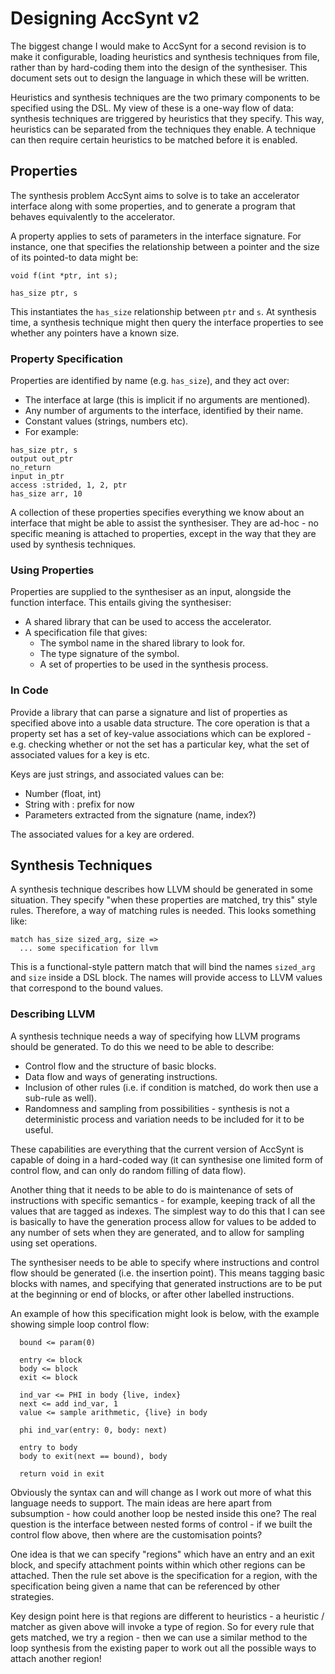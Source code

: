 # Designing AccSynt v2

The biggest change I would make to AccSynt for a second revision is to make it
configurable, loading heuristics and synthesis techniques from file, rather than
by hard-coding them into the design of the synthesiser. This document sets out
to design the language in which these will be written.

Heuristics and synthesis techniques are the two primary components to be
specified using the DSL. My view of these is a one-way flow of data: synthesis
techniques are triggered by heuristics that they specify. This way, heuristics
can be separated from the techniques they enable. A technique can then require
certain heuristics to be matched before it is enabled.

## Properties

The synthesis problem AccSynt aims to solve is to take an accelerator interface
along with some properties, and to generate a program that behaves equivalently to
the accelerator. 

A property applies to sets of parameters in the interface signature. For
instance, one that specifies the relationship between a pointer and the size of
its pointed-to data might be:

```
void f(int *ptr, int s);

has_size ptr, s
```

This instantiates the `has_size` relationship between `ptr` and `s`. At
synthesis time, a synthesis technique might then query the interface properties
to see whether any pointers have a known size.

### Property Specification

Properties are identified by name (e.g. `has_size`), and they act over:
* The interface at large (this is implicit if no arguments are mentioned).
* Any number of arguments to the interface, identified by their name.
* Constant values (strings, numbers etc).
* For example:
```
has_size ptr, s
output out_ptr
no_return
input in_ptr
access :strided, 1, 2, ptr
has_size arr, 10
```

A collection of these properties specifies everything we know about an interface
that might be able to assist the synthesiser. They are ad-hoc - no specific
meaning is attached to properties, except in the way that they are used by
synthesis techniques.

### Using Properties

Properties are supplied to the synthesiser as an input, alongside the function
interface. This entails giving the synthesiser:
* A shared library that can be used to access the accelerator.
* A specification file that gives:
  * The symbol name in the shared library to look for.
  * The type signature of the symbol.
  * A set of properties to be used in the synthesis process.

### In Code

Provide a library that can parse a signature and list of properties as specified
above into a usable data structure. The core operation is that a property set
has a set of key-value associations which can be explored - e.g. checking
whether or not the set has a particular key, what the set of associated values
for a key is etc.

Keys are just strings, and associated values can be:
* Number (float, int)
* String with : prefix for now
* Parameters extracted from the signature (name, index?)

The associated values for a key are ordered.

## Synthesis Techniques

A synthesis technique describes how LLVM should be generated in some situation.
They specify "when these properties are matched, try this" style rules.
Therefore, a way of matching rules is needed. This looks something like:
```
match has_size sized_arg, size =>
  ... some specification for llvm
```

This is a functional-style pattern match that will bind the names `sized_arg`
and `size` inside a DSL block. The names will provide access to LLVM values that
correspond to the bound values.

### Describing LLVM

A synthesis technique needs a way of specifying how LLVM programs should be
generated. To do this we need to be able to describe:
* Control flow and the structure of basic blocks.
* Data flow and ways of generating instructions.
* Inclusion of other rules (i.e. if condition is matched, do work then use a
  sub-rule as well).
* Randomness and sampling from possibilities - synthesis is not a deterministic
  process and variation needs to be included for it to be useful.

These capabilities are everything that the current version of AccSynt is capable
of doing in a hard-coded way (it can synthesise one limited form of control
flow, and can only do random filling of data flow).

Another thing that it needs to be able to do is maintenance of sets of
instructions with specific semantics - for example, keeping track of all the
values that are tagged as indexes. The simplest way to do this that I can see is
basically to have the generation process allow for values to be added to any
number of sets when they are generated, and to allow for sampling using set
operations.

The synthesiser needs to be able to specify where instructions and control flow
should be generated (i.e. the insertion point). This means tagging basic blocks
with names, and specifying that generated instructions are to be put at the
beginning or end of blocks, or after other labelled instructions.

An example of how this specification might look is below, with the example
showing simple loop control flow:
```
  bound <= param(0)

  entry <= block
  body <= block
  exit <= block

  ind_var <= PHI in body {live, index}
  next <= add ind_var, 1
  value <= sample arithmetic, {live} in body

  phi ind_var(entry: 0, body: next)

  entry to body
  body to exit(next == bound), body
  
  return void in exit
```

Obviously the syntax can and will change as I work out more of what this
language needs to support. The main ideas are here apart from subsumption - how
could another loop be nested inside this one? The real question is the interface
between nested forms of control - if we built the control flow above, then where
are the customisation points?

One idea is that we can specify "regions" which have an entry and an exit
block, and specify attachment points within which other regions can be attached.
Then the rule set above is the specification for a region, with the
specification being given a name that can be referenced by other strategies.

Key design point here is that regions are different to heuristics - a heuristic
/ matcher as given above will invoke a type of region. So for every rule that
gets matched, we try a region - then we can use a similar method to the loop
synthesis from the existing paper to work out all the possible ways to attach
another region!
